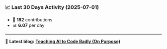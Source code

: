 <!--START_STATS-->
### 📈 Last 30 Days Activity (2025-07-01)  
- 🧮 **182** contributions  
- 📊 **6.07** per day
---
📝 **Latest blog:** [**Teaching AI to Code Badly (On Purpose)**](https://andriak.com/blog/badly-trained-ai)
<!--END_STATS-->
